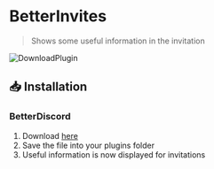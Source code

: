 # BetterInvites
> Shows some useful information in the invitation

![DownloadPlugin](https://raw.githubusercontent.com/HypedDomi/BetterDiscordStuff/main/Plugins/BetterInvites/images/Preview.png)

## 📥 Installation

### BetterDiscord

1. Download [here](https://hypeddomi.github.io/BetterDiscordStuff/Plugins/BetterInvites/BetterInvites.plugin.js)
2. Save the file into your plugins folder
3. Useful information is now displayed for invitations
